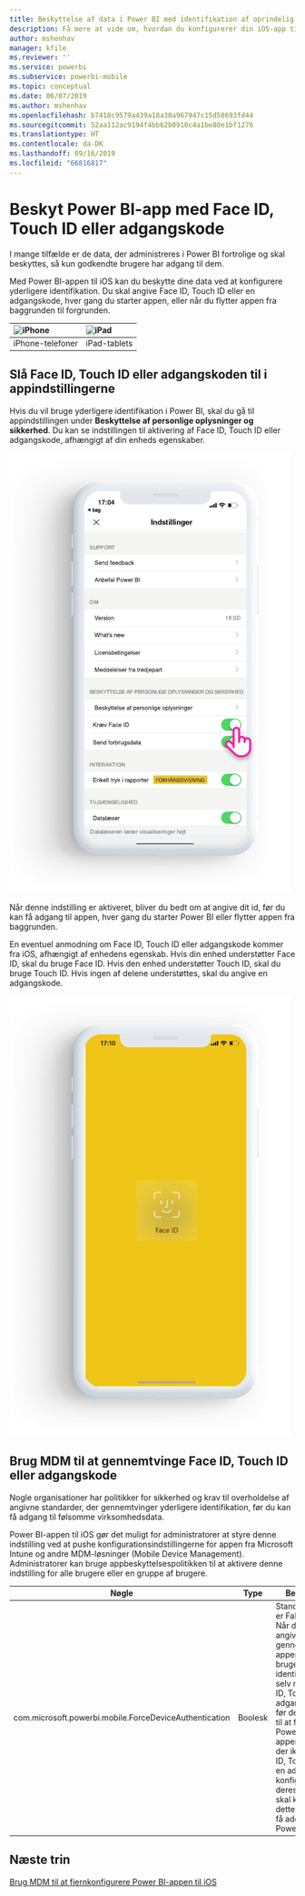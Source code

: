 ```yaml
---
title: Beskyttelse af data i Power BI med identifikation af oprindelig enhed
description: Få mere at vide om, hvordan du konfigurerer din iOS-app til at kræve yderligere identifikation, før du kan få adgang til dine data i Power BI
author: mshenhav
manager: kfile
ms.reviewer: ''
ms.service: powerbi
ms.subservice: powerbi-mobile
ms.topic: conceptual
ms.date: 06/07/2019
ms.author: mshenhav
ms.openlocfilehash: b7418c9579a439a18a30a967947c15d58693fd44
ms.sourcegitcommit: 52aa112ac9194f4bb62b0910c4a1be80e1bf1276
ms.translationtype: HT
ms.contentlocale: da-DK
ms.lasthandoff: 09/16/2019
ms.locfileid: "66816817"
---
```

# <a name="protect-power-bi-app-with-face-id-touch-id-or-passcode"></a>Beskyt Power BI-app med Face ID, Touch ID eller adgangskode 

I mange tilfælde er de data, der administreres i Power BI fortrolige og skal beskyttes, så kun godkendte brugere har adgang til dem. 

Med Power BI-appen til iOS kan du beskytte dine data ved at konfigurere yderligere identifikation. Du skal angive Face ID, Touch ID eller en adgangskode, hver gang du starter appen, eller når du flytter appen fra baggrunden til forgrunden.

| ![iPhone](./media/tutorial-mobile-apps-ios-qna/iphone-logo-50-px.png) | ![iPad](./media/tutorial-mobile-apps-ios-qna/ipad-logo-50-px.png) |
|:--- |:--- |
| iPhone-telefoner |iPad-tablets |

## <a name="turn-on-face-id-touch-id-or-passcode-in-app-setting"></a>Slå Face ID, Touch ID eller adgangskoden til i appindstillingerne

Hvis du vil bruge yderligere identifikation i Power BI, skal du gå til appindstillingen under **Beskyttelse af personlige oplysninger og sikkerhed**. Du kan se indstillingen til aktivering af Face ID, Touch ID eller adgangskode, afhængigt af din enheds egenskaber.

![Indstillingssiden for Power BI-appen til iOS](./media/mobile-ios-native-secure-access/mobile-ios-native-secured-setting.png)

Når denne indstilling er aktiveret, bliver du bedt om at angive dit id, før du kan få adgang til appen, hver gang du starter Power BI eller flytter appen fra baggrunden. 

En eventuel anmodning om Face ID, Touch ID eller adgangskode kommer fra iOS, afhængigt af enhedens egenskab. Hvis din enhed understøtter Face ID, skal du bruge Face ID. Hvis den enhed understøtter Touch ID, skal du bruge Touch ID. Hvis ingen af delene understøttes, skal du angive en adgangskode.

![iOS Face ID i Power BI](./media/mobile-ios-native-secure-access/mobile-ios-native-secured-faceid.png)

## <a name="use-mdm-to-enforce-face-id-touch-id-or-passcode"></a>Brug MDM til at gennemtvinge Face ID, Touch ID eller adgangskode

Nogle organisationer har politikker for sikkerhed og krav til overholdelse af angivne standarder, der gennemtvinger yderligere identifikation, før du kan få adgang til følsomme virksomhedsdata. 

Power BI-appen til iOS gør det muligt for administratorer at styre denne indstilling ved at pushe konfigurationsindstillingerne for appen fra Microsoft Intune og andre MDM-løsninger (Mobile Device Management). Administratorer kan bruge appbeskyttelsespolitikken til at aktivere denne indstilling for alle brugere eller en gruppe af brugere.

|Nøgle  |Type  |Beskrivelse  |
|---------|---------|---------|
| com.microsoft.powerbi.mobile.ForceDeviceAuthentication | Boolesk | Standardværdien er False. <br>Når den er angivet til True, gennemtvinger appen, at brugerne skal identificere sig selv med Face ID, Touch ID eller adgangskode, før de er i stand til at få vist alle Power BI-data i appen. Brugere, der ikke har Face ID, Touch ID eller en adgangskode konfigureret på deres enhed, skal konfigurere dette, før de kan få adgang til Power BI.  |

## <a name="next-steps"></a>Næste trin

[Brug MDM til at fjernkonfigurere Power BI-appen til iOS](mobile-app-configuration.md)
